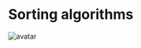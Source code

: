 # Sorting algorithms

![avatar](https://guide-blog-images.oss-cn-shenzhen.aliyuncs.com/github/javaguide/cs-basics/sorting-algorithms/sort1.png)
